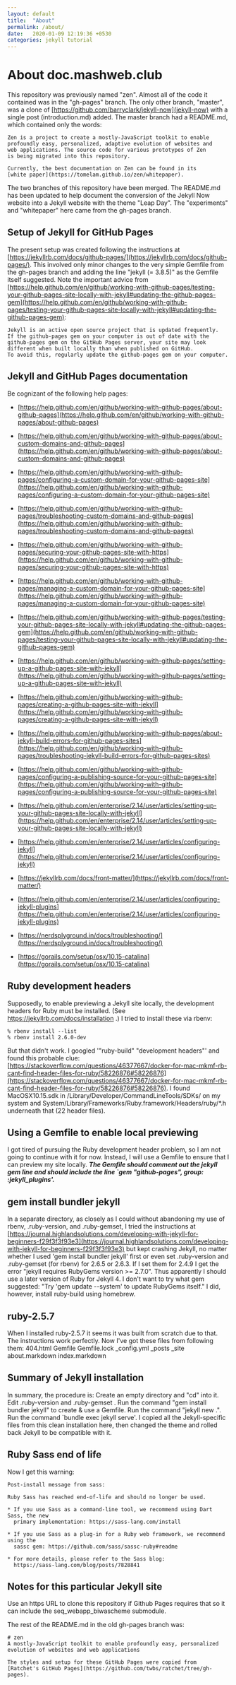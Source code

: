 ```yaml
---
layout: default
title:  "About"
permalink: /about/
date:   2020-01-09 12:19:36 +0530
categories: jekyll tutorial
---
```

# About doc.mashweb.club

This repository was previously named "zen". Almost all of the code it
contained was in the "gh-pages" branch. The only other branch,
"master", was a clone of [https://github.com/barryclark/jekyll-now](jekyll-now)
with a single post (introduction.md) added.
The master branch had a README.md, which contained only the words:

	Zen is a project to create a mostly-JavaScript toolkit to enable
	profoundly easy, personalized, adaptive evolution of websites and
	web applications. The source code for various prototypes of Zen
	is being migrated into this repository.

	Currently, the best documentation on Zen can be found in its
	[white paper](https://tomelam.github.io/zen/whitepaper).

The two branches of this repository have been merged.
The README.md has been updated to help document the conversion of the
Jekyll Now website into a Jekyll website with the theme "Leap Day".
The "experiments" and "whitepaper" here came from the gh-pages branch.

## Setup of Jekyll for GitHub Pages

The present setup was created following the instructions at
[https://jekyllrb.com/docs/github-pages/](https://jekyllrb.com/docs/github-pages/).
This involved only minor changes to the very simple Gemfile from the gh-pages
branch and adding the line "jekyll (= 3.8.5)" as the Gemfile itself suggested.
Note the important advice from
[https://help.github.com/en/github/working-with-github-pages/testing-your-github-pages-site-locally-with-jekyll#updating-the-github-pages-gem](https://help.github.com/en/github/working-with-github-pages/testing-your-github-pages-site-locally-with-jekyll#updating-the-github-pages-gem):

	Jekyll is an active open source project that is updated frequently.
	If the github-pages gem on your computer is out of date with the
	github-pages gem on the GitHub Pages server, your site may look
	different when built locally than when published on GitHub.
	To avoid this, regularly update the github-pages gem on your computer.

## Jekyll and GitHub Pages documentation

Be cognizant of the following help pages:

* [https://help.github.com/en/github/working-with-github-pages/about-github-pages](https://help.github.com/en/github/working-with-github-pages/about-github-pages)

* [https://help.github.com/en/github/working-with-github-pages/about-custom-domains-and-github-pages](https://help.github.com/en/github/working-with-github-pages/about-custom-domains-and-github-pages)

* [https://help.github.com/en/github/working-with-github-pages/configuring-a-custom-domain-for-your-github-pages-site](https://help.github.com/en/github/working-with-github-pages/configuring-a-custom-domain-for-your-github-pages-site)

* [https://help.github.com/en/github/working-with-github-pages/troubleshooting-custom-domains-and-github-pages](https://help.github.com/en/github/working-with-github-pages/troubleshooting-custom-domains-and-github-pages)

* [https://help.github.com/en/github/working-with-github-pages/securing-your-github-pages-site-with-https](https://help.github.com/en/github/working-with-github-pages/securing-your-github-pages-site-with-https)

* [https://help.github.com/en/github/working-with-github-pages/managing-a-custom-domain-for-your-github-pages-site](https://help.github.com/en/github/working-with-github-pages/managing-a-custom-domain-for-your-github-pages-site)

* [https://help.github.com/en/github/working-with-github-pages/testing-your-github-pages-site-locally-with-jekyll#updating-the-github-pages-gem](https://help.github.com/en/github/working-with-github-pages/testing-your-github-pages-site-locally-with-jekyll#updating-the-github-pages-gem)

* [https://help.github.com/en/github/working-with-github-pages/setting-up-a-github-pages-site-with-jekyll](https://help.github.com/en/github/working-with-github-pages/setting-up-a-github-pages-site-with-jekyll)

* [https://help.github.com/en/github/working-with-github-pages/creating-a-github-pages-site-with-jekyll](https://help.github.com/en/github/working-with-github-pages/creating-a-github-pages-site-with-jekyll)

* [https://help.github.com/en/github/working-with-github-pages/about-jekyll-build-errors-for-github-pages-sites](https://help.github.com/en/github/working-with-github-pages/troubleshooting-jekyll-build-errors-for-github-pages-sites)

* [https://help.github.com/en/github/working-with-github-pages/configuring-a-publishing-source-for-your-github-pages-site](https://help.github.com/en/github/working-with-github-pages/configuring-a-publishing-source-for-your-github-pages-site)

* [https://help.github.com/en/enterprise/2.14/user/articles/setting-up-your-github-pages-site-locally-with-jekyll](https://help.github.com/en/enterprise/2.14/user/articles/setting-up-your-github-pages-site-locally-with-jekyll)

* [https://help.github.com/en/enterprise/2.14/user/articles/configuring-jekyll](https://help.github.com/en/enterprise/2.14/user/articles/configuring-jekyll)

* [https://jekyllrb.com/docs/front-matter/](https://jekyllrb.com/docs/front-matter/)

* [https://help.github.com/en/enterprise/2.14/user/articles/configuring-jekyll-plugins](https://help.github.com/en/enterprise/2.14/user/articles/configuring-jekyll-plugins)

* [https://nerdsplyground.in/docs/troubleshooting/](https://nerdsplyground.in/docs/troubleshooting/)

* [https://gorails.com/setup/osx/10.15-catalina](https://gorails.com/setup/osx/10.15-catalina)


## Ruby development headers

Supposedly, to enable previewing a Jekyll site locally,
the development headers for Ruby must
be installed. (See https://jekyllrb.com/docs/installation .)
I tried to install these via rbenv:

	% rbenv install --list
	% rbenv install 2.6.0-dev

But that didn't work. I googled '"ruby-build" "development headers"'
and found this probable clue:
[https://stackoverflow.com/questions/46377667/docker-for-mac-mkmf-rb-cant-find-header-files-for-ruby/58226876#58226876](https://stackoverflow.com/questions/46377667/docker-for-mac-mkmf-rb-cant-find-header-files-for-ruby/58226876#58226876).
I found MacOSX10.15.sdk in /Library/Developer/CommandLineTools/SDKs/
on my system and
System/Library/Frameworks/Ruby.framework/Headers/ruby/*.h underneath that
(22 header files).

## Using a Gemfile to enable local previewing

I got tired of pursuing the Ruby development header problem, so I am not going
to continue with it for now. Instead, I will use a Gemfile to ensure that
I can preview my site locally. ***The Gemfile should comment out the jekyll gem
line and should include the line `gem "github-pages", group: :jekyll_plugins'.***

## gem install bundler jekyll

In a separate directory, as closely as I could without abandoning
my use of rbenv, .ruby-version, and .ruby-gemset, I tried the instructions at
[https://journal.highlandsolutions.com/developing-with-jekyll-for-beginners-f29f3f3f93e3](https://journal.highlandsolutions.com/developing-with-jekyll-for-beginners-f29f3f3f93e3)
but kept crashing Jekyll, no matter whether I used 'gem install bundler jekyll'
first or even set .ruby-version and .ruby-gemset (for rbenv) for 2.6.5 or
2.6.3. If I set them for 2.4.9 I get the error "jekyll requires RubyGems
version >= 2.7.0". Thus apparently I should use a later version of Ruby for
Jekyll 4. I don't want to try what gem suggested: "Try 'gem update --system'
to update RubyGems itself." I did, however, install ruby-build using homebrew.

## ruby-2.5.7

When I installed ruby-2.5.7 it seems it was built from scratch due to that.
The instructions work perfectly. Now I've got these files from following them:
	404.html
	Gemfile
	Gemfile.lock
	_config.yml
	_posts
	_site
	about.markdown
	index.markdown

## Summary of Jekyll installation

In summary, the procedure is:
	Create an empty directory and "cd" into it.
	Edit .ruby-version and .ruby-gemset .
	Run the command "gem install bundler jekyll" to create & use a Gemfile.
	Run the command "jekyll new .".
	Run the command `bundle exec jekyll serve'.
I copied all the Jekyll-specific files from this clean installation here,
then changed the theme and rolled back Jekyll to be compatible with it.

## Ruby Sass end of life

Now I get this warning:
```
Post-install message from sass:

Ruby Sass has reached end-of-life and should no longer be used.

* If you use Sass as a command-line tool, we recommend using Dart Sass, the new
  primary implementation: https://sass-lang.com/install

* If you use Sass as a plug-in for a Ruby web framework, we recommend using the
  sassc gem: https://github.com/sass/sassc-ruby#readme

* For more details, please refer to the Sass blog:
  https://sass-lang.com/blog/posts/7828841
```

## Notes for this particular Jekyll site

Use an https URL to clone this repository if Github Pages requires that
so it can include the seq_webapp_biwascheme submodule.

The rest of the README.md in the old gh-pages branch was:

	# zen
	A mostly-JavaScript toolkit to enable profoundly easy, personalized evolution of websites and web applications

	The styles and setup for these GitHub Pages were copied from
	[Ratchet's GitHub Pages](https://github.com/twbs/ratchet/tree/gh-pages).
